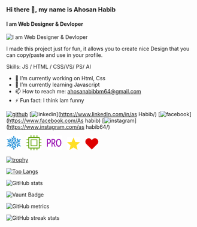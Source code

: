 ### Hi there 👋, my name is Ahosan Habib
#### I am Web Designer & Devloper
![I am Web Designer & Devloper](https://webhttps://github.com/Ahosanhabib64/Ahosanhabib64/blob/main/12p.png)

I made this project just for fun, it allows you to create nice Design that you can copy/paste and use in your profile.

Skills:  JS / HTML / CSS/VS/ PS/ AI

- 🔭 I’m currently working on Html, Css 
- 🌱 I’m currently learning Javascript 
- 📫 How to reach me: ahosanabibbm64@gmail.com 
- ⚡ Fun fact: I think Iam funny 


[<img src='https://cdn.jsdelivr.net/npm/simple-icons@3.0.1/icons/github.svg' alt='github' height='40'>](https://github.com/Ahosanhabib64)  [<img src='https://cdn.jsdelivr.net/npm/simple-icons@3.0.1/icons/linkedin.svg' alt='linkedin' height='40'>](https://www.linkedin.com/in/as Habib/)  [<img src='https://cdn.jsdelivr.net/npm/simple-icons@3.0.1/icons/facebook.svg' alt='facebook' height='40'>](https://www.facebook.com/As habib)  [<img src='https://cdn.jsdelivr.net/npm/simple-icons@3.0.1/icons/instagram.svg' alt='instagram' height='40'>](https://www.instagram.com/as habib64/)  

<a href='https://archiveprogram.github.com/'><img src='https://raw.githubusercontent.com/acervenky/animated-github-badges/master/assets/acbadge.gif' width='40' height='40'></a> <a href='https://docs.github.com/en/developers'><img src='https://raw.githubusercontent.com/acervenky/animated-github-badges/master/assets/devbadge.gif' width='40' height='40'></a> <a href='https://github.com/pricing'><img src='https://raw.githubusercontent.com/acervenky/animated-github-badges/master/assets/pro.gif' width='40' height='40'></a> <a href='https://stars.github.com/'><img src='https://raw.githubusercontent.com/acervenky/animated-github-badges/master/assets/starbadge.gif' width='35' height='35'></a> <a href='https://docs.github.com/en/github/supporting-the-open-source-community-with-github-sponsors'><img src='https://raw.githubusercontent.com/acervenky/animated-github-badges/master/assets/sponsorbadge.gif' width='35' height='35'></a> 

[![trophy](https://github-profile-trophy.vercel.app/?username=Ahosanhabib64)](https://github.com/ryo-ma/github-profile-trophy)

[![Top Langs](https://github-readme-stats.vercel.app/api/top-langs/?username=Ahosanhabib64)](https://github.com/anuraghazra/github-readme-stats)

![GitHub stats](https://github-readme-stats.vercel.app/api?username=Ahosanhabib64&show_icons=true&count_private=true)  

![Vaunt Badge](https://api.vaunt.dev/v1/github/entities/Ahosanhabib64/contributions?format=svg&private=true)  

![GitHub metrics](https://metrics.lecoq.io/Ahosanhabib64)  

![GitHub streak stats](https://streak-stats.demolab.com/?user=Ahosanhabib64)  

